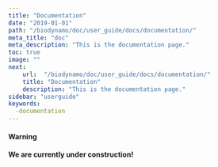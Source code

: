 ```yaml
---
title: "Documentation"
date: "2019-01-01"
path: "/biodynamo/doc/user_guide/docs/documentation/"
meta_title: "doc"
meta_description: "This is the documentation page."
toc: true
image: ""
next:
    url:  "/biodynamo/doc/user_guide/docs/documentation/"
    title: "Documentation"
    description: "This is the documentation page."
sidebar: "userguide"
keywords:
  -documentation
---
```


<a class="sbox" target="_blank" rel="noopener">
    <div class="sbox-content">
    	<h4><b>Warning<b><h4>
    	<p>We are currently under construction!</p>
    </div>
</a>
	